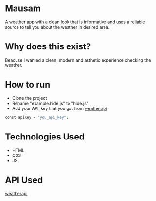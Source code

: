 # Mausam

A weather app with a clean look that is informative and uses a reliable source to tell you about the weather in desired area.

# Why does this exist?

Beacuse I wanted a clean, modern and asthetic experience checking the weather.

# How to run

- Clone the project
- Rename "example.hide.js" to "hide.js"
- Add your API_key that you got from [weatherapi](https://www.weatherapi.com/)

```bash
const apiKey = "you_api_key";
```

# Technologies Used

- HTML
- CSS
- JS

# API Used

[weatherapi](https://www.weatherapi.com/)

